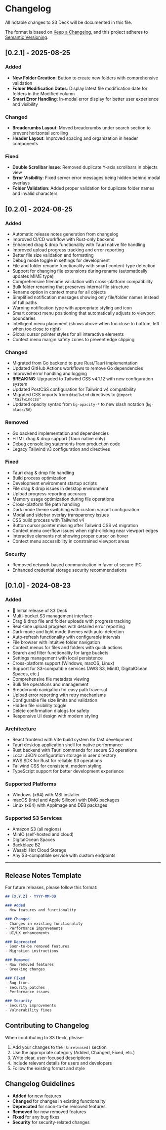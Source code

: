 # Changelog

All notable changes to S3 Deck will be documented in this file.

The format is based on [Keep a Changelog](https://keepachangelog.com/en/1.0.0/),
and this project adheres to [Semantic Versioning](https://semver.org/spec/v2.0.0.html).

## [0.2.1] - 2025-08-25

### Added
- **New Folder Creation**: Button to create new folders with comprehensive validation
- **Folder Modification Dates**: Display latest file modification date for folders in the Modified column
- **Smart Error Handling**: In-modal error display for better user experience and visibility

### Changed
- **Breadcrumbs Layout**: Moved breadcrumbs under search section to prevent horizontal scrolling
- **Header Layout**: Improved spacing and organization in header components

### Fixed
- **Double Scrollbar Issue**: Removed duplicate Y-axis scrollbars in objects view
- **Error Visibility**: Fixed server error messages being hidden behind modal overlays
- **Folder Validation**: Added proper validation for duplicate folder names and invalid characters

## [0.2.0] - 2024-08-25

### Added
- Automatic release notes generation from changelog
- Improved CI/CD workflow with Rust-only backend
- Enhanced drag & drop functionality with Tauri native file handling
- Improved upload progress tracking and error reporting
- Better file size validation and formatting
- Debug mode toggle in settings for development
- File and folder rename functionality with smart content-type detection
- Support for changing file extensions during rename (automatically updates MIME type)
- Comprehensive filename validation with cross-platform compatibility
- Bulk folder renaming that preserves internal file structure
- Rename option in context menu for all objects
- Simplified notification messages showing only file/folder names instead of full paths
- Warning notification type with appropriate styling and icon
- Smart context menu positioning that automatically adjusts to viewport boundaries
- Intelligent menu placement (shows above when too close to bottom, left when too close to right)
- Global cursor pointer styles for all interactive elements
- Context menu margin safety zones to prevent edge clipping

### Changed
- Migrated from Go backend to pure Rust/Tauri implementation
- Updated GitHub Actions workflows to remove Go dependencies
- Improved error handling and logging
- **BREAKING**: Upgraded to Tailwind CSS v4.1.12 with new configuration system
- Updated PostCSS configuration for Tailwind v4 compatibility
- Migrated CSS imports from `@tailwind` directives to `@import "tailwindcss"`
- Updated opacity syntax from `bg-opacity-*` to new slash notation (`bg-black/50`)

### Removed
- Go backend implementation and dependencies
- HTML drag & drop support (Tauri native only)
- Debug console.log statements from production code
- Legacy Tailwind v3 configuration and directives

### Fixed
- Tauri drag & drop file handling
- Build process optimization
- Development environment startup scripts
- File drag & drop issues in desktop environment
- Upload progress reporting accuracy
- Memory usage optimization during file operations
- Cross-platform file path handling
- Dark mode theme switching with custom variant configuration
- Modal and sidebar overlay transparency issues
- CSS build process with Tailwind v4
- Button cursor pointer missing after Tailwind CSS v4 migration
- Context menu overflow issues when right-clicking near viewport edges
- Interactive elements not showing proper cursor on hover
- Context menu accessibility in constrained viewport areas

### Security
- Removed network-based communication in favor of secure IPC
- Enhanced credential storage security recommendations

## [0.1.0] - 2024-08-23

### Added
- 🎉 Initial release of S3 Deck
- Multi-bucket S3 management interface
- Drag & drop file and folder uploads with progress tracking
- Real-time upload progress with detailed error reporting
- Dark mode and light mode themes with auto-detection
- Auto-refresh functionality with configurable intervals
- File browser with intuitive folder navigation
- Context menus for files and folders with quick actions
- Search and filter functionality for large buckets
- Settings management with local persistence
- Cross-platform support (Windows, macOS, Linux)
- Support for S3-compatible services (AWS S3, MinIO, DigitalOcean Spaces, etc.)
- Comprehensive file metadata viewing
- Bulk file operations and management
- Breadcrumb navigation for easy path traversal
- Upload error reporting with retry mechanisms
- Configurable file size limits and validation
- Hidden file visibility toggle
- Delete confirmation dialogs for safety
- Responsive UI design with modern styling

### Architecture
- React frontend with Vite build system for fast development
- Tauri desktop application shell for native performance
- Rust backend with Tauri commands for secure S3 operations
- Local JSON configuration storage in user directory
- AWS SDK for Rust for reliable S3 operations
- Tailwind CSS for consistent, modern styling
- TypeScript support for better development experience

### Supported Platforms
- Windows (x64) with MSI installer
- macOS (Intel and Apple Silicon) with DMG packages
- Linux (x64) with AppImage and DEB packages

### Supported S3 Services
- Amazon S3 (all regions)
- MinIO (self-hosted and cloud)
- DigitalOcean Spaces
- Backblaze B2
- Wasabi Hot Cloud Storage
- Any S3-compatible service with custom endpoints

---

## Release Notes Template

For future releases, please follow this format:

```markdown
## [X.Y.Z] - YYYY-MM-DD

### Added
- New features and functionality

### Changed
- Changes in existing functionality
- Performance improvements
- UI/UX enhancements

### Deprecated
- Soon-to-be removed features
- Migration instructions

### Removed
- Now removed features
- Breaking changes

### Fixed
- Bug fixes
- Security patches
- Performance issues

### Security
- Security improvements
- Vulnerability fixes
```

## Contributing to Changelog

When contributing to S3 Deck, please:

1. Add your changes to the `[Unreleased]` section
2. Use the appropriate category (Added, Changed, Fixed, etc.)
3. Write clear, user-focused descriptions
4. Include relevant details for users and developers
5. Follow the existing format and style

## Changelog Guidelines

- **Added** for new features
- **Changed** for changes in existing functionality
- **Deprecated** for soon-to-be removed features
- **Removed** for now removed features
- **Fixed** for any bug fixes
- **Security** for security-related changes
